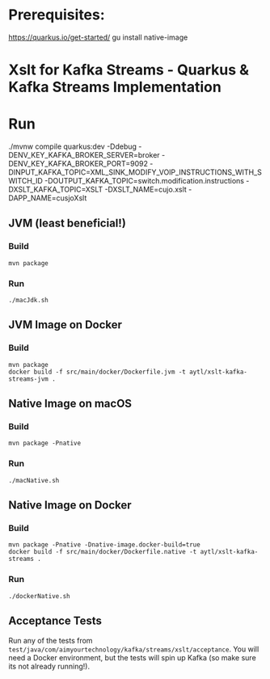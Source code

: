 # Prerequisites:
https://quarkus.io/get-started/
gu install native-image

# Xslt for Kafka Streams - Quarkus & Kafka Streams Implementation

# Run
./mvnw compile quarkus:dev -Ddebug -DENV_KEY_KAFKA_BROKER_SERVER=broker -DENV_KEY_KAFKA_BROKER_PORT=9092 -DINPUT_KAFKA_TOPIC=XML_SINK_MODIFY_VOIP_INSTRUCTIONS_WITH_SWITCH_ID -DOUTPUT_KAFKA_TOPIC=switch.modification.instructions -DXSLT_KAFKA_TOPIC=XSLT -DXSLT_NAME=cujo.xslt -DAPP_NAME=cusjoXslt

## JVM (least beneficial!)
### Build
```
mvn package 
```

### Run
```
./macJdk.sh
```
## JVM Image on Docker
### Build
```
mvn package
docker build -f src/main/docker/Dockerfile.jvm -t aytl/xslt-kafka-streams-jvm .
```

## Native Image on macOS
### Build
```
mvn package -Pnative
```

### Run
```
./macNative.sh
```

## Native Image on Docker
### Build
```
mvn package -Pnative -Dnative-image.docker-build=true
docker build -f src/main/docker/Dockerfile.native -t aytl/xslt-kafka-streams .
```

### Run
```
./dockerNative.sh
```

## Acceptance Tests
Run any of the tests from `test/java/com/aimyourtechnology/kafka/streams/xslt/acceptance`. You will need a Docker environment, but the tests will spin 
up Kafka (so make sure its not already running!).


